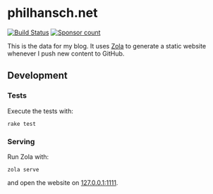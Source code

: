 # philhansch.net

[![Build Status](https://github.com/phansch/philhansch.net/workflows/Ruby/badge.svg)](https://github.com/phansch/philhansch.net/actions)
[![Sponsor
count](https://img.shields.io/badge/sponsors-4-brightgreen)](https://philhansch.net/thanks)

This is the data for my blog. It uses [Zola] to generate a static website whenever I push new content to GitHub.

## Development

### Tests

Execute the tests with:

    rake test

### Serving

Run Zola with:

    zola serve

and open the website on [127.0.0.1:1111](http://127.0.0.1:1111).

[Zola]: https://www.getzola.org/
